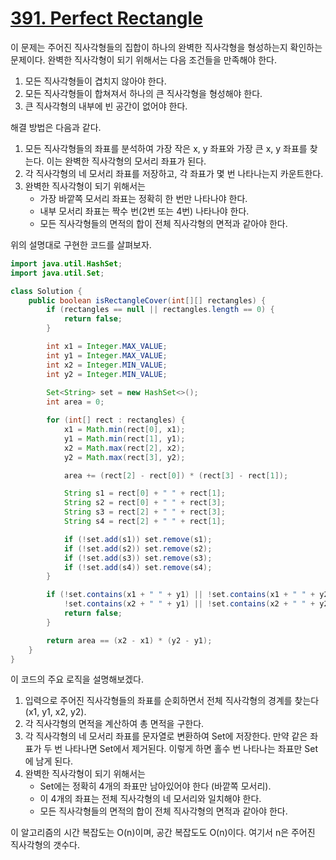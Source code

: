 # [391. Perfect Rectangle](https://leetcode.com/problems/perfect-rectangle/description/)

이 문제는 주어진 직사각형들의 집합이 하나의 완벽한 직사각형을 형성하는지 확인하는 문제이다. 완벽한 직사각형이 되기 위해서는 다음 조건들을 만족해야 한다.

1. 모든 직사각형들이 겹치지 않아야 한다.
2. 모든 직사각형들이 합쳐져서 하나의 큰 직사각형을 형성해야 한다.
3. 큰 직사각형의 내부에 빈 공간이 없어야 한다.

해결 방법은 다음과 같다.

1. 모든 직사각형들의 좌표를 분석하여 가장 작은 x, y 좌표와 가장 큰 x, y 좌표를 찾는다. 이는 완벽한 직사각형의 모서리 좌표가 된다.
2. 각 직사각형의 네 모서리 좌표를 저장하고, 각 좌표가 몇 번 나타나는지 카운트한다.
3. 완벽한 직사각형이 되기 위해서는
   - 가장 바깥쪽 모서리 좌표는 정확히 한 번만 나타나야 한다.
   - 내부 모서리 좌표는 짝수 번(2번 또는 4번) 나타나야 한다.
   - 모든 직사각형들의 면적의 합이 전체 직사각형의 면적과 같아야 한다.

위의 설명대로 구현한 코드를 살펴보자.

```java
import java.util.HashSet;
import java.util.Set;

class Solution {
    public boolean isRectangleCover(int[][] rectangles) {
        if (rectangles == null || rectangles.length == 0) {
            return false;
        }

        int x1 = Integer.MAX_VALUE;
        int y1 = Integer.MAX_VALUE;
        int x2 = Integer.MIN_VALUE;
        int y2 = Integer.MIN_VALUE;
        
        Set<String> set = new HashSet<>();
        int area = 0;

        for (int[] rect : rectangles) {
            x1 = Math.min(rect[0], x1);
            y1 = Math.min(rect[1], y1);
            x2 = Math.max(rect[2], x2);
            y2 = Math.max(rect[3], y2);

            area += (rect[2] - rect[0]) * (rect[3] - rect[1]);

            String s1 = rect[0] + " " + rect[1];
            String s2 = rect[0] + " " + rect[3];
            String s3 = rect[2] + " " + rect[3];
            String s4 = rect[2] + " " + rect[1];

            if (!set.add(s1)) set.remove(s1);
            if (!set.add(s2)) set.remove(s2);
            if (!set.add(s3)) set.remove(s3);
            if (!set.add(s4)) set.remove(s4);
        }

        if (!set.contains(x1 + " " + y1) || !set.contains(x1 + " " + y2) || 
            !set.contains(x2 + " " + y1) || !set.contains(x2 + " " + y2) || set.size() != 4) {
            return false;
        }

        return area == (x2 - x1) * (y2 - y1);
    }
}
```

이 코드의 주요 로직을 설명해보겠다.

1. 입력으로 주어진 직사각형들의 좌표를 순회하면서 전체 직사각형의 경계를 찾는다 (x1, y1, x2, y2).
2. 각 직사각형의 면적을 계산하여 총 면적을 구한다.
3. 각 직사각형의 네 모서리 좌표를 문자열로 변환하여 Set에 저장한다. 만약 같은 좌표가 두 번 나타나면 Set에서 제거된다. 이렇게 하면 홀수 번 나타나는 좌표만 Set에 남게 된다.
4. 완벽한 직사각형이 되기 위해서는
   - Set에는 정확히 4개의 좌표만 남아있어야 한다 (바깥쪽 모서리). 
   - 이 4개의 좌표는 전체 직사각형의 네 모서리와 일치해야 한다. 
   - 모든 직사각형들의 면적의 합이 전체 직사각형의 면적과 같아야 한다.
   
이 알고리즘의 시간 복잡도는 O(n)이며, 공간 복잡도도 O(n)이다. 여기서 n은 주어진 직사각형의 갯수다.